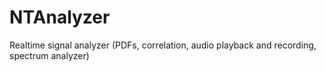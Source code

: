 # NTAnalyzer
Realtime signal analyzer (PDFs, correlation, audio playback and recording, spectrum analyzer)
